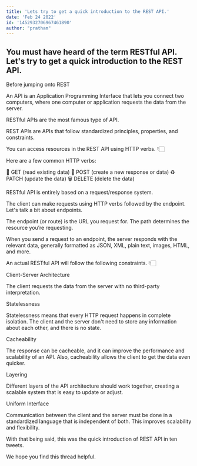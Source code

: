```yaml
---
title: 'Lets try to get a quick introduction to the REST API.'
date: 'Feb 24 2022'
id: '1452932706967461890'
author: "pratham"
---
```


## You must have heard of the term RESTful API. Let's try to get a quick introduction to the REST API.

<Tweet>

Before jumping onto REST

An API is an Application Programming Interface that lets you connect two computers, where one computer or application requests the data from the server.
  
</Tweet>

<Tweet>

RESTful APIs are the most famous type of API.

REST APIs are APIs that follow standardized principles, properties, and constraints.

You can access resources in the REST API using HTTP verbs. 👇🏻
  
</Tweet>

<Tweet>

Here are a few common HTTP verbs:

📄 GET (read existing data)
📲 POST (create a new response or data)
♻️ PATCH (update the data)
🗑️ DELETE (delete the data)
  
</Tweet>

<Tweet>

RESTful API is entirely based on a request/response system.

The client can make requests using HTTP verbs followed by the endpoint. Let's talk a bit about endpoints.
  
</Tweet>

<Tweet>

The endpoint (or route) is the URL you request for. The path determines the resource you’re requesting.

When you send a request to an endpoint, the server responds with the relevant data, generally formatted as JSON, XML, plain text, images, HTML, and more.
  
</Tweet>

<Tweet>

An actual RESTful API will follow the following constraints. 👇🏻

Client-Server Architecture

The client requests the data from the server with no third-party interpretation.
  
</Tweet>

<Tweet>

Statelessness

Statelessness means that every HTTP request happens in complete isolation. The client and the server don't need to store any information about each other, and there is no state.
  
</Tweet>

<Tweet>

Cacheability

The response can be cacheable, and it can improve the performance and scalability of an API. Also, cacheability allows the client to get the data even quicker.
  
</Tweet>

<Tweet>

Layering

Different layers of the API architecture should work together, creating a scalable system that is easy to update or adjust.
  
</Tweet>

<Tweet>

Uniform Interface

Communication between the client and the server must be done in a standardized language that is independent of both. This improves scalability and flexibility.
  
</Tweet>

<Tweet>

With that being said, this was the quick introduction of REST API in ten tweets.

We hope you find this thread helpful.

</Tweet>
